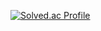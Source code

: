 [![Solved.ac Profile](http://mazassumnida.wtf/api/v2/generate_badge?boj=이름)](https://solved.ac/이름/)
